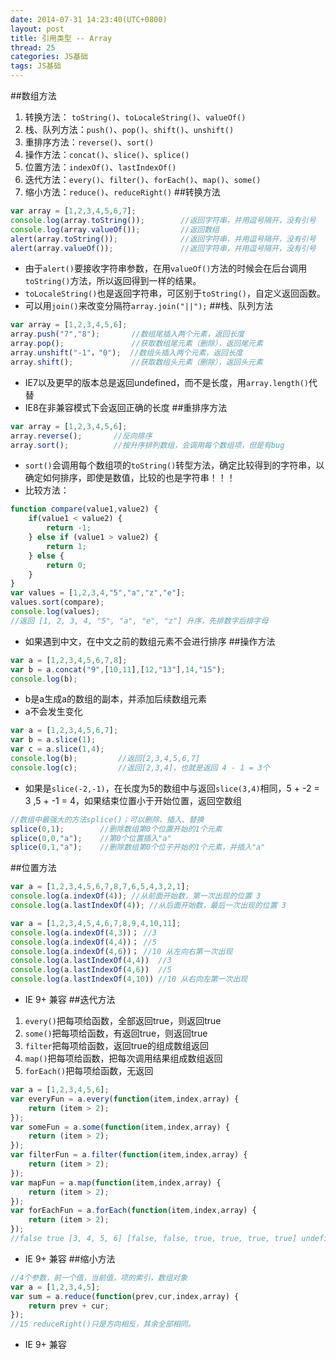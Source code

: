 ```yaml
---
date: 2014-07-31 14:23:40(UTC+0800)
layout: post
title: 引用类型 -- Array
thread: 25
categories: JS基础
tags: JS基础
---
```


##数组方法
1. 转换方法： `toString()`、`toLocaleString()`、`valueOf()`
2. 栈、队列方法：`push()`、`pop()`、`shift()`、`unshift()`
3. 重排序方法：`reverse()`、`sort()`
4. 操作方法：`concat()`、`slice()`、`splice()`
5. 位置方法：`indexOf()`、`lastIndexOf()`
6. 迭代方法：`every()`、`filter()`、`forEach()`、`map()`、`some()`
7. 缩小方法：`reduce()`、`reduceRight()`
##转换方法
```javascript
var array = [1,2,3,4,5,6,7];
console.log(array.toString());        //返回字符串，并用逗号隔开，没有引号
console.log(array.valueOf());         //返回数组
alert(array.toString());              //返回字符串，并用逗号隔开，没有引号
alert(array.valueOf());               //返回字符串，并用逗号隔开，没有引号
```

- 由于`alert()`要接收字符串参数，在用`valueOf()`方法的时候会在后台调用`toString()`方法，所以返回得到一样的结果。
- `toLocaleString()`也是返回字符串，可区别于`toString()`，自定义返回函数。
- 可以用`join()`来改变分隔符`array.join("||");`
##栈、队列方法
```javascript
var array = [1,2,3,4,5,6];
array.push("7","8");       //数组尾插入两个元素，返回长度
array.pop();			   //获取数组尾元素（删除），返回尾元素
array.unshift("-1"，"0");  //数组头插入两个元素，返回长度
array.shift();             //获取数组头元素（删除），返回头元素
```

- IE7以及更早的版本总是返回undefined，而不是长度，用`array.length()`代替
- IE8在非兼容模式下会返回正确的长度
##重排序方法
```javascript
var array = [1,2,3,4,5,6];
array.reverse();       //反向排序
array.sort();          //按升序排列数组，会调用每个数组项，但是有bug
```

- `sort()`会调用每个数组项的`toString()`转型方法，确定比较得到的字符串，以确定如何排序，即使是数值，比较的也是字符串！！！
- 比较方法：

```javascript
function compare(value1,value2) {
	if(value1 < value2) {
		return -1;
	} else if (value1 > value2) {
		return 1;
 	} else {
		return 0;
	}
}
var values = [1,2,3,4,"5","a","z","e"];
values.sort(compare);
console.log(values);
//返回 [1, 2, 3, 4, "5", "a", "e", "z"] 升序，先排数字后排字母
```

- 如果遇到中文，在中文之前的数组元素不会进行排序
##操作方法
```javascript
var a = [1,2,3,4,5,6,7,8];
var b = a.concat("9",[10,11],[12,"13"],14,"15");
console.log(b);
```

- b是a生成a的数组的副本，并添加后续数组元素
- a不会发生变化

```javascript
var a = [1,2,3,4,5,6,7];
var b = a.slice(1);
var c = a.slice(1,4);
console.log(b);			//返回[2,3,4,5,6,7]
console.log(c);	        //返回[2,3,4]，也就是返回 4 - 1 = 3个
```

- 如果是`slice(-2,-1)`，在长度为5的数组中与返回`slice(3,4)`相同，5 + -2 = 3 ,5 + -1 = 4，如果结束位置小于开始位置，返回空数组

```javascript
//数组中最强大的方法splice()；可以删除、插入、替换
splice(0,1);        //删除数组第0个位置开始的1个元素
splice(0,0,"a");    //第0个位置插入"a"
splice(0,1,"a");    //删除数组第0个位子开始的1个元素，并插入"a"
``` 
##位置方法
```javascript
var a = [1,2,3,4,5,6,7,8,7,6,5,4,3,2,1];
console.log(a.indexOf(4)); //从前面开始数，第一次出现的位置 3
console.log(a.lastIndexOf(4)); //从后面开始数，最后一次出现的位置 3

var a = [1,2,3,4,5,4,6,7,8,9,4,10,11];
console.log(a.indexOf(4,3))； //3
console.log(a.indexOf(4,4))； //5
console.log(a.indexOf(4,6))； //10 从左向右第一次出现
console.log(a.lastIndexOf(4,4))  //3 
console.log(a.lastIndexOf(4,6))  //5
console.log(a.lastIndexOf(4,10)) //10 从右向左第一次出现
```

- IE 9+ 兼容
##迭代方法

1. `every()`把每项给函数，全部返回true，则返回true
1. `some()`把每项给函数，有返回true，则返回true
1. `filter`把每项给函数，返回true的组成数组返回
1. `map()`把每项给函数，把每次调用结果组成数组返回
1. `forEach()`把每项给函数，无返回

```javascript
var a = [1,2,3,4,5,6];
var everyFun = a.every(function(item,index,array) {
	return (item > 2);
});
var someFun = a.some(function(item,index,array) {
	return (item > 2);
});
var filterFun = a.filter(function(item,index,array) {
	return (item > 2);
});
var mapFun = a.map(function(item,index,array) {
	return (item > 2);
});
var forEachFun = a.forEach(function(item,index,array) {
	return (item > 2);
});
//false true [3, 4, 5, 6] [false, false, true, true, true, true] undefined
```

- IE 9+ 兼容
##缩小方法

```javascript
//4个参数，前一个值，当前值，项的索引，数组对象
var a = [1,2,3,4,5];
var sum = a.reduce(function(prev,cur,index,array) {
	return prev + cur;
});
//15 reduceRight()只是方向相反，其余全部相同。
```

- IE 9+ 兼容


